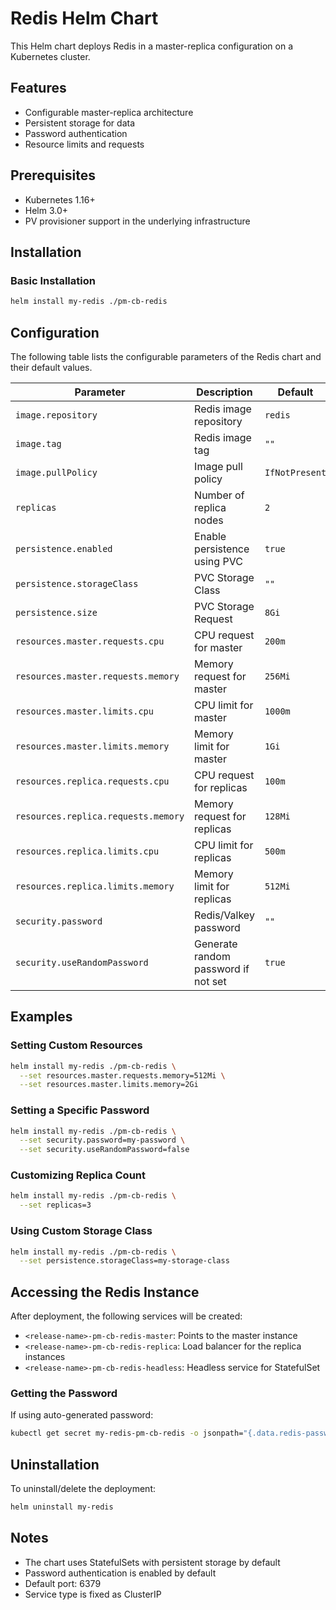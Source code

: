 # Redis Helm Chart

This Helm chart deploys Redis in a master-replica configuration on a Kubernetes cluster.

## Features

- Configurable master-replica architecture
- Persistent storage for data
- Password authentication
- Resource limits and requests

## Prerequisites

- Kubernetes 1.16+
- Helm 3.0+
- PV provisioner support in the underlying infrastructure

## Installation

### Basic Installation

```bash
helm install my-redis ./pm-cb-redis
```

## Configuration

The following table lists the configurable parameters of the Redis chart and their default values.

| Parameter                  | Description                                      | Default     |
|---------------------------|--------------------------------------------------|-------------|
| `image.repository`        | Redis image repository                          | `redis`     |
| `image.tag`              | Redis image tag                                 | `""`        |
| `image.pullPolicy`       | Image pull policy                               | `IfNotPresent` |
| `replicas`               | Number of replica nodes                         | `2`         |
| `persistence.enabled`    | Enable persistence using PVC                    | `true`      |
| `persistence.storageClass` | PVC Storage Class                             | `""`        |
| `persistence.size`       | PVC Storage Request                            | `8Gi`       |
| `resources.master.requests.cpu` | CPU request for master                   | `200m`      |
| `resources.master.requests.memory` | Memory request for master             | `256Mi`     |
| `resources.master.limits.cpu` | CPU limit for master                       | `1000m`     |
| `resources.master.limits.memory` | Memory limit for master                 | `1Gi`       |
| `resources.replica.requests.cpu` | CPU request for replicas                | `100m`      |
| `resources.replica.requests.memory` | Memory request for replicas          | `128Mi`     |
| `resources.replica.limits.cpu` | CPU limit for replicas                    | `500m`      |
| `resources.replica.limits.memory` | Memory limit for replicas              | `512Mi`     |
| `security.password`      | Redis/Valkey password                          | `""`        |
| `security.useRandomPassword` | Generate random password if not set         | `true`      |

## Examples

### Setting Custom Resources

```bash
helm install my-redis ./pm-cb-redis \
  --set resources.master.requests.memory=512Mi \
  --set resources.master.limits.memory=2Gi
```

### Setting a Specific Password

```bash
helm install my-redis ./pm-cb-redis \
  --set security.password=my-password \
  --set security.useRandomPassword=false
```

### Customizing Replica Count

```bash
helm install my-redis ./pm-cb-redis \
  --set replicas=3
```

### Using Custom Storage Class

```bash
helm install my-redis ./pm-cb-redis \
  --set persistence.storageClass=my-storage-class
```

## Accessing the Redis Instance

After deployment, the following services will be created:

- `<release-name>-pm-cb-redis-master`: Points to the master instance
- `<release-name>-pm-cb-redis-replica`: Load balancer for the replica instances
- `<release-name>-pm-cb-redis-headless`: Headless service for StatefulSet

### Getting the Password

If using auto-generated password:
```bash
kubectl get secret my-redis-pm-cb-redis -o jsonpath="{.data.redis-password}" | base64 --decode
```

## Uninstallation

To uninstall/delete the deployment:

```bash
helm uninstall my-redis
```

## Notes

- The chart uses StatefulSets with persistent storage by default
- Password authentication is enabled by default
- Default port: 6379
- Service type is fixed as ClusterIP